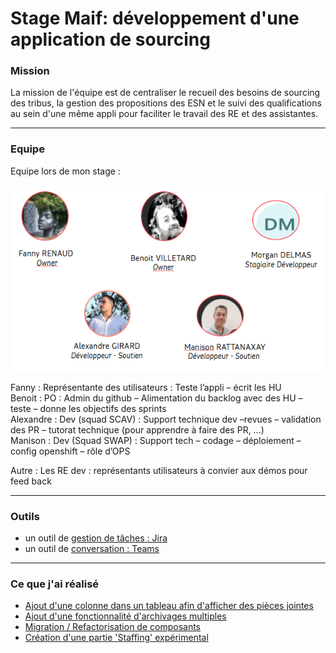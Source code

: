 # Stage Maif: développement d'une application de sourcing


### Mission 

La mission de l'équipe est de centraliser le recueil des besoins de sourcing des tribus, la gestion des propositions des ESN et le suivi des qualifications au sein d'une même appli pour faciliter le travail des RE et des assistantes.

---

### Equipe

Equipe lors de mon stage :

![Equipe](./img/stage-maif/equipe.png)

Fanny : Représentante des utilisateurs : Teste l’appli – écrit les HU  
Benoit : PO : Admin du github – Alimentation du backlog avec des HU – teste – donne les objectifs des sprints  
Alexandre : Dev (squad SCAV) : Support technique dev –revues – validation des PR – tutorat technique (pour apprendre à faire des PR, …)  
Manison : Dev (Squad SWAP) : Support tech – codage – déploiement – config openshift – rôle d’OPS

Autre : Les RE dev : représentants utilisateurs à convier aux démos pour feed back

---

### Outils

- un outil de [gestion de tâches : Jira](../Exemples/organisation-jira.md) 
- un outil de [conversation : Teams](../Exemples/echanges-enrichissants.md)

---

### Ce que j'ai réalisé

- [Ajout d'une colonne dans un tableau afin d'afficher des pièces jointes](../Exemples/feat-colonne-PJs.md)
- [Ajout d'une fonctionnalité d'archivages multiples](../Exemples/feat-archivage-multiple.md)
- [Migration / Refactorisation de composants](../Exemples/refacto-rmc-plume.md)
- [Création d'une partie 'Staffing' expérimental](../Exemples/feat-staffing.md)







